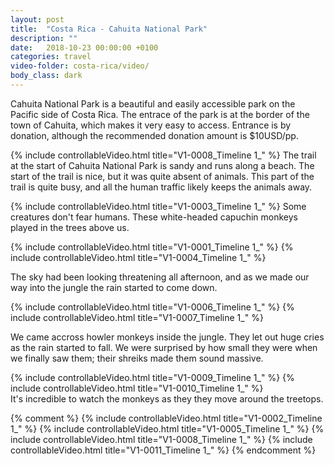 ```yaml
---
layout: post
title:  "Costa Rica - Cahuita National Park"
description: ""
date:   2018-10-23 00:00:00 +0100
categories: travel
video-folder: costa-rica/video/
body_class: dark
---
```


Cahuita National Park is a beautiful and easily accessible park on the Pacific side of Costa Rica. The entrace of the park is at the border of the town of Cahuita, which makes it very easy to access. Entrance is by donation, although the recommended donation amount is $10USD/pp.

{% include controllableVideo.html title="V1-0008_Timeline 1_" %}
The trail at the start of Cahuita National Park is sandy and runs along a beach. The start of the trail is nice, but it was quite absent of animals. This part of the trail is quite busy, and all the human traffic likely keeps the animals away.

{% include controllableVideo.html title="V1-0003_Timeline 1_" %}
Some creatures don't fear humans. These white-headed capuchin monkeys played in the trees above us.

<div class="video-sequence">
    {% include controllableVideo.html title="V1-0001_Timeline 1_" %}
    {% include controllableVideo.html title="V1-0004_Timeline 1_" %}
</div>

The sky had been looking threatening all afternoon, and as we made our way into the jungle the rain started to come down.

<div class="video-sequence">
    {% include controllableVideo.html title="V1-0006_Timeline 1_" %}
    {% include controllableVideo.html title="V1-0007_Timeline 1_" %}
</div>

We came accross howler monkeys inside the jungle. They let out huge cries as the rain started to fall. We were surprised by how small they were when we finally saw them; their shreiks made them sound massive.

<div class="video-sequence">
    {% include controllableVideo.html title="V1-0009_Timeline 1_" %}
    {% include controllableVideo.html title="V1-0010_Timeline 1_" %}
</div>
It's incredible to watch the monkeys as they they move around the treetops.

{% comment %}
{% include controllableVideo.html title="V1-0002_Timeline 1_" %}
{% include controllableVideo.html title="V1-0005_Timeline 1_" %}
{% include controllableVideo.html title="V1-0008_Timeline 1_" %}
{% include controllableVideo.html title="V1-0011_Timeline 1_" %}
{% endcomment %}


